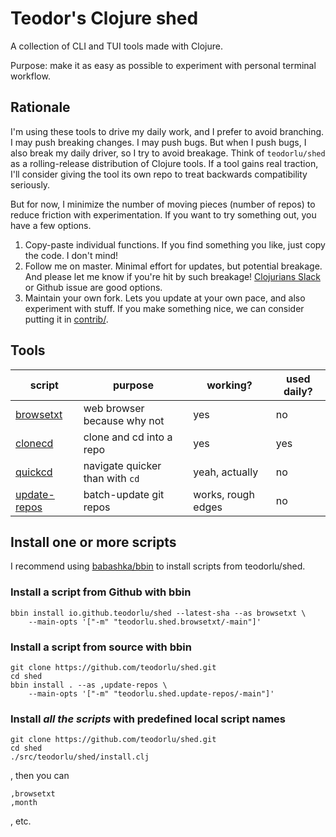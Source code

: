 # Teodor's Clojure shed

A collection of CLI and TUI tools made with Clojure.

Purpose: make it as easy as possible to experiment with personal terminal workflow.

## Rationale

I'm using these tools to drive my daily work, and I prefer to avoid branching.
I may push breaking changes.
I may push bugs.
But when I push bugs, I also break my daily driver, so I try to avoid breakage.
Think of `teodorlu/shed` as a rolling-release distribution of Clojure tools.
If a tool gains real traction, I'll consider giving the tool its own repo to treat backwards compatibility seriously.

But for now, I minimize the number of moving pieces (number of repos) to reduce friction with experimentation.
If you want to try something out, you have a few options.

1. Copy-paste individual functions.
   If you find something you like, just copy the code.
   I don't mind!
2. Follow me on master.
   Minimal effort for updates, but potential breakage.
   And please let me know if you're hit by such breakage!
   [Clojurians Slack][clojurians-slack] or Github issue are good options.
3. Maintain your own fork.
   Lets you update at your own pace, and also experiment with stuff.
   If you make something nice, we can consider putting it in [contrib/].

[contrib/]: ./contrib/
[clojurians-slack]: https://clojurians.slack.com/

## Tools

| script         | purpose                         | working?           | used daily? |
|----------------|---------------------------------|--------------------|-------------|
| [browsetxt]    | web browser because why not     | yes                | no          |
| [clonecd]      | clone and cd into a repo        | yes                | yes         |
| [quickcd]      | navigate quicker than with `cd` | yeah, actually     | no          |
| [update-repos] | batch-update git repos          | works, rough edges | no          |

[quickcd]: https://github.com/teodorlu/shed/tree/master/contrib/quickcd
[clonecd]: https://github.com/teodorlu/shed/tree/master/contrib/clonecd
[update-repos]: https://github.com/teodorlu/shed/tree/master/contrib/update-repos
[browsetxt]: https://github.com/teodorlu/shed/tree/master/contrib/browsetxt

## Install one or more scripts

I recommend using [babashka/bbin][babashka-bbin] to install scripts from teodorlu/shed.

[babashka-bbin]: https://github.com/babashka/bbin

### Install a script from Github with bbin

    bbin install io.github.teodorlu/shed --latest-sha --as browsetxt \
        --main-opts '["-m" "teodorlu.shed.browsetxt/-main"]'

### Install a script from source with bbin

    git clone https://github.com/teodorlu/shed.git
    cd shed
    bbin install . --as ,update-repos \
        --main-opts '["-m" "teodorlu.shed.update-repos/-main"]'

### Install _all the scripts_ with predefined local script names

    git clone https://github.com/teodorlu/shed.git
    cd shed
    ./src/teodorlu/shed/install.clj

, then you can

    ,browsetxt
    ,month

, etc.
